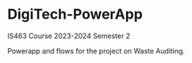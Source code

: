 # DigiTech-PowerApp
IS463 Course 2023-2024 Semester 2

Powerapp and flows for the project on Waste Auditing.
